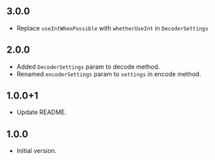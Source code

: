 ## 3.0.0
- Replace `useIntWhenPossible` with `whetherUseInt` in `DecoderSettings`

## 2.0.0
- Added `DecoderSettings` param to decode method.
- Renamed `encoderSettings` param to `settings` in encode method.

## 1.0.0+1
- Update README.

## 1.0.0
- Initial version.
